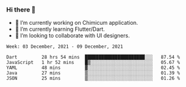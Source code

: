 ### Hi there 👋

<!--
**devcat37/devcat37** is a ✨ _special_ ✨ repository because its `README.md` (this file) appears on your GitHub profile.-->


- 🔭 I’m currently working on Chimicum application.
- 🌱 I’m currently learning Flutter/Dart.
- 👯 I’m looking to collaborate with UI designers.
<!-- - 🤔 I’m looking for help with ... -->

<!--START_SECTION:waka-->
```text
Week: 03 December, 2021 - 09 December, 2021

Dart         28 hrs 54 mins  ██████████████████████░░░   87.54 % 
JavaScript   1 hr 52 mins    █▒░░░░░░░░░░░░░░░░░░░░░░░   05.67 % 
YAML         48 mins         ▓░░░░░░░░░░░░░░░░░░░░░░░░   02.45 % 
Java         27 mins         ▒░░░░░░░░░░░░░░░░░░░░░░░░   01.39 % 
JSON         25 mins         ▒░░░░░░░░░░░░░░░░░░░░░░░░   01.26 % 
```
<!--END_SECTION:waka-->
